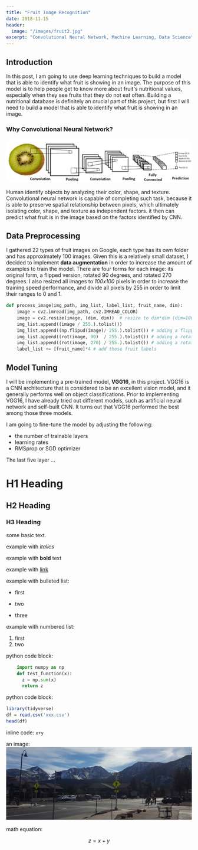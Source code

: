 ```yaml
---
title: "Fruit Image Recognition"
date: 2018-11-15
header:
  image: "/images/fruit2.jpg"
excerpt: "Convolutional Neural Network, Machine Learning, Data Science"
---
```


## Introduction

In this post, I am going to use deep learning techniques to build a model that is able to identify what fruit is showing in an image. The purpose of this model is to help people get to know more about fruit's nutritional values, especially when they see fruits that they do not eat often. Building a nutritional database is definitely an crucial part of this project, but first I will need to build a model that is able to identify what fruit is showing in an image.

### Why Convolutional Neural Network?

<img src="/images/cnn.jpg" alt="example">

Human identify objects by analyzing their color, shape, and texture. Convolutional neural network is capable of completing such task, because it is able to preserve spatial relationship between pixels, which ultimately isolating color, shape, and texture as independent factors. it then can predict what fruit is in the image based on the factors identified by CNN.


## Data Preprocessing

I gathered 22 types of fruit images on Google, each type has its own folder and has approximately 100 images. Given this is a relatively small dataset, I decided to implement **data augmentation** in order to increase the amount of examples to train the model. There are four forms for each image: its original form, a flipped version, rotated 90 degrees, and rotated 270 degrees. I also resized all images to *100x100* pixels in order to increase the training speed performance, and divide all pixels by 255 in order to limit their ranges to 0 and 1.

```python
def process_image(img_path, img_list, label_list, fruit_name, dim):
    image = cv2.imread(img_path, cv2.IMREAD_COLOR)
    image = cv2.resize(image, (dim, dim))  # resize to dim*dim (dim=100 in my case)
    img_list.append((image / 255.).tolist())
    img_list.append((np.flipud(image)/ 255.).tolist()) # adding a flipped form
    img_list.append((rot(image, 90)  / 255.).tolist()) # adding a rotated image (90 degrees)
    img_list.append((rot(image, 270) / 255.).tolist()) # adding a rotated image (270 degrees)
    label_list += [fruit_name]*4 # add those fruit labels
```

## Model Tuning

I will be implementing a pre-trained model, **VGG16**, in this project. VGG16 is a CNN architecture that is considered to be an excellent vision model, and it generally performs well on object classifications. Prior to implementing VGG16, I have already tried out different models, such as artificial neural network and self-built CNN. It turns out that VGG16 performed the best among those three models.

I am going to fine-tune the model by adjusting the following:
* the number of trainable layers
* learning rates
* RMSprop or SGD optimizer

The last five layer ...


# H1 Heading

## H2 Heading

### H3 Heading

some basic text.

example with *italics*

example with **bold** text

example with [link](https://github.com/ryan-kttam)

example with bulleted list:
* first
+ two
- three

example with numbered list:
1. first
2. two

python code block:
```python
    import numpy as np
    def test_function(x):
      z = np.sum(x)
      return z
```

python code block:
```r
library(tidyverse)
df = read.csv('xxx.csv')
head(df)
```

inline code: `x+y`

an image:
<img src="/images/mm2.jpg" alt="mountain">

math equation:

$$ z=x+y$$
